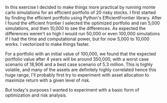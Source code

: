 In this exercise I decided to make things more practical by running monte carlo simulations for an efficient portfolio of 20 risky stocks. I first started by finding the efficient portfolio using Python's
EfficientFrontier library. After I found the efficient frontier I selected the optimized portfolio and ran 5,000 simulations, and then 10,000 to see the differences. As expected the differences weren't so high
I would run 50,000 or even 100,000 simulations if I had the time and computational power, but for now 5,000 to 10,000 works. I vectorized to make things faster.

For a portfolio with an initial value of 100,000, we found that the expected portfolio value after 4 years will be around 350,000, with a worst case scenario of 18,906 and a best case scenario of 5.3 million. 
This is highly volatile, and many of the assets are definitely highly correlated hence this huge range, I'll probably first try to experiment with asset allocation to maximize return with a given level of risk. 

But today's purposes I wanted to experiment with a basic form of optimization and risk analysis. 
